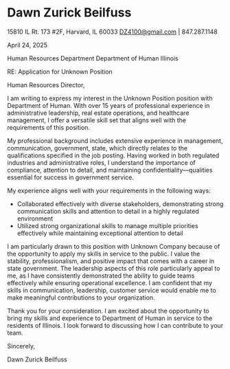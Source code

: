 # Dawn Zurick Beilfuss

15810 IL Rt. 173 #2F, Harvard, IL 60033
DZ4100@gmail.com | 847.287.1148

April 24, 2025

Human Resources Department
Department of Human
Illinois

RE: Application for Unknown Position

Human Resources Director,

I am writing to express my interest in the Unknown Position position with Department of Human. With over 15 years of professional experience in administrative leadership, real estate operations, and healthcare management, I offer a versatile skill set that aligns well with the requirements of this position.

My professional background includes extensive experience in management, communication, government, state, which directly relates to the qualifications specified in the job posting. Having worked in both regulated industries and administrative roles, I understand the importance of compliance, attention to detail, and maintaining confidentiality—qualities essential for success in government service.

My experience aligns well with your requirements in the following ways:

- Collaborated effectively with diverse stakeholders, demonstrating strong communication skills and attention to detail in a highly regulated environment
- Utilized strong organizational skills to manage multiple priorities effectively while maintaining exceptional attention to detail

I am particularly drawn to this position with Unknown Company because of the opportunity to apply my skills in service to the public. I value the stability, professionalism, and positive impact that comes with a career in state government. The leadership aspects of this role particularly appeal to me, as I have consistently demonstrated the ability to guide teams effectively while ensuring operational excellence. I am confident that my skills in communication, leadership, customer service would enable me to make meaningful contributions to your organization.

Thank you for your consideration. I am excited about the opportunity to bring my skills and experience to Department of Human in service to the residents of Illinois. I look forward to discussing how I can contribute to your team.

Sincerely,

Dawn Zurick Beilfuss
